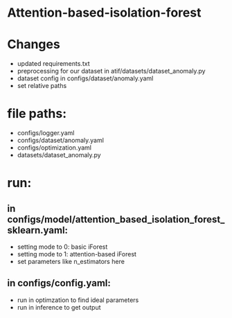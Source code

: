 # Attention-based-isolation-forest

# Changes

 - updated requirements.txt
 - preprocessing for our dataset in atif/datasets/dataset_anomaly.py
 - dataset config in configs/dataset/anomaly.yaml
 - set relative paths

# file paths:

 - configs/logger.yaml
 - configs/dataset/anomaly.yaml
 - configs/optimization.yaml
 - datasets/dataset_anomaly.py

# run:

## in configs/model/attention_based_isolation_forest_sklearn.yaml:

 - setting mode to 0: basic iForest
 - setting mode to 1: attention-based iForest
 - set parameters like n_estimators here 

## in configs/config.yaml:

 - run in optimzation to find ideal parameters
 - run in inference to get output
